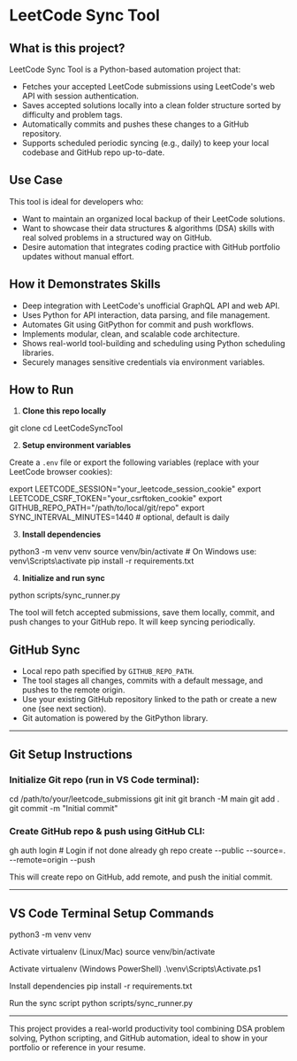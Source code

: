 # LeetCode Sync Tool

## What is this project?

LeetCode Sync Tool is a Python-based automation project that:
- Fetches your accepted LeetCode submissions using LeetCode's web API with session authentication.
- Saves accepted solutions locally into a clean folder structure sorted by difficulty and problem tags.
- Automatically commits and pushes these changes to a GitHub repository.
- Supports scheduled periodic syncing (e.g., daily) to keep your local codebase and GitHub repo up-to-date.

## Use Case

This tool is ideal for developers who:
- Want to maintain an organized local backup of their LeetCode solutions.
- Want to showcase their data structures & algorithms (DSA) skills with real solved problems in a structured way on GitHub.
- Desire automation that integrates coding practice with GitHub portfolio updates without manual effort.

## How it Demonstrates Skills

- Deep integration with LeetCode's unofficial GraphQL API and web API.
- Uses Python for API interaction, data parsing, and file management.
- Automates Git using GitPython for commit and push workflows.
- Implements modular, clean, and scalable code architecture.
- Shows real-world tool-building and scheduling using Python scheduling libraries.
- Securely manages sensitive credentials via environment variables.

## How to Run

1. **Clone this repo locally**

git clone <repo-url>
cd LeetCodeSyncTool

2. **Setup environment variables**

Create a `.env` file or export the following variables (replace with your LeetCode browser cookies):

export LEETCODE_SESSION="your_leetcode_session_cookie"
export LEETCODE_CSRF_TOKEN="your_csrftoken_cookie"
export GITHUB_REPO_PATH="/path/to/local/git/repo"
export SYNC_INTERVAL_MINUTES=1440 # optional, default is daily


3. **Install dependencies**

python3 -m venv venv
source venv/bin/activate # On Windows use: venv\Scripts\activate
pip install -r requirements.txt


4. **Initialize and run sync**

python scripts/sync_runner.py

The tool will fetch accepted submissions, save them locally, commit, and push changes to your GitHub repo. It will keep syncing periodically.

## GitHub Sync

- Local repo path specified by `GITHUB_REPO_PATH`.  
- The tool stages all changes, commits with a default message, and pushes to the remote origin.  
- Use your existing GitHub repository linked to the path or create a new one (see next section).  
- Git automation is powered by the GitPython library.

---

## Git Setup Instructions

### Initialize Git repo (run in VS Code terminal):

cd /path/to/your/leetcode_submissions
git init
git branch -M main
git add .
git commit -m "Initial commit"


### Create GitHub repo & push using GitHub CLI:

gh auth login # Login if not done already
gh repo create <repo-name> --public --source=. --remote=origin --push


This will create repo on GitHub, add remote, and push the initial commit.

---

## VS Code Terminal Setup Commands

python3 -m venv venv

Activate virtualenv (Linux/Mac)
source venv/bin/activate

Activate virtualenv (Windows PowerShell)
.\venv\Scripts\Activate.ps1

Install dependencies
pip install -r requirements.txt

Run the sync script
python scripts/sync_runner.py

---

This project provides a real-world productivity tool combining DSA problem solving, Python scripting, and GitHub automation, ideal to show in your portfolio or reference in your resume.



